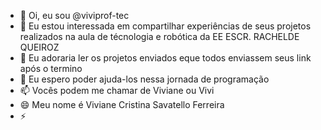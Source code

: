 - 👋 Oi, eu sou  @viviprof-tec
- 👀 Eu estou interessada em compartilhar experiências de seus projetos realizados na aula de técnologia e robótica da EE ESCR. RACHELDE QUEIROZ
- 🌱 Eu adoraria ler os projetos enviados eque todos enviassem seus link após o termino
- 💞️ Eu espero poder ajuda-los nessa jornada de programação
- 📫 Vocês podem me chamar de Viviane ou Vivi
- 😄 Meu nome é Viviane Cristina Savatello Ferreira
- ⚡ 

<!---
viviprof-tec/viviprof-tec is a ✨ special ✨ repository because its `README.md` (this file) appears on your GitHub profile.
You can click the Preview link to take a look at your changes.
--->
